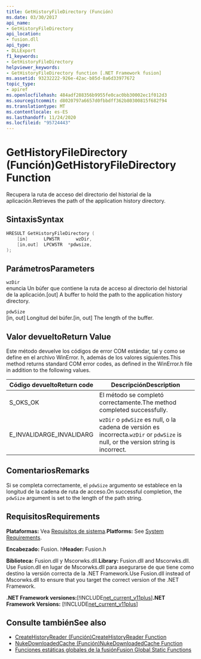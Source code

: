 ```yaml
---
title: GetHistoryFileDirectory (Función)
ms.date: 03/30/2017
api_name:
- GetHistoryFileDirectory
api_location:
- fusion.dll
api_type:
- DLLExport
f1_keywords:
- GetHistoryFileDirectory
helpviewer_keywords:
- GetHistoryFileDirectory function [.NET Framework fusion]
ms.assetid: 93232222-926e-42ac-b85d-8a6d33977672
topic_type:
- apiref
ms.openlocfilehash: 484adf288356b9955fe0cac0bb30002ec1f012d3
ms.sourcegitcommit: d8020797a6657d0fbbdff362b80300815f682f94
ms.translationtype: MT
ms.contentlocale: es-ES
ms.lasthandoff: 11/24/2020
ms.locfileid: "95724443"
---
```

# <a name="gethistoryfiledirectory-function"></a><span data-ttu-id="4cddd-102">GetHistoryFileDirectory (Función)</span><span class="sxs-lookup"><span data-stu-id="4cddd-102">GetHistoryFileDirectory Function</span></span>

<span data-ttu-id="4cddd-103">Recupera la ruta de acceso del directorio del historial de la aplicación.</span><span class="sxs-lookup"><span data-stu-id="4cddd-103">Retrieves the path of the application history directory.</span></span>  
  
## <a name="syntax"></a><span data-ttu-id="4cddd-104">Sintaxis</span><span class="sxs-lookup"><span data-stu-id="4cddd-104">Syntax</span></span>  
  
```cpp  
HRESULT GetHistoryFileDirectory (  
    [in]      LPWSTR      wzDir,  
    [in,out]  LPCWSTR  *pdwsize,  
);  
```  
  
## <a name="parameters"></a><span data-ttu-id="4cddd-105">Parámetros</span><span class="sxs-lookup"><span data-stu-id="4cddd-105">Parameters</span></span>  

 `wzDir`  
 <span data-ttu-id="4cddd-106">enuncia Un búfer que contiene la ruta de acceso al directorio del historial de la aplicación.</span><span class="sxs-lookup"><span data-stu-id="4cddd-106">[out] A buffer to hold the path to the application history directory.</span></span>  
  
 `pdwSize`  
 <span data-ttu-id="4cddd-107">[in, out] Longitud del búfer.</span><span class="sxs-lookup"><span data-stu-id="4cddd-107">[in, out] The length of the buffer.</span></span>  
  
## <a name="return-value"></a><span data-ttu-id="4cddd-108">Valor devuelto</span><span class="sxs-lookup"><span data-stu-id="4cddd-108">Return Value</span></span>  

 <span data-ttu-id="4cddd-109">Este método devuelve los códigos de error COM estándar, tal y como se define en el archivo WinError. h, además de los valores siguientes.</span><span class="sxs-lookup"><span data-stu-id="4cddd-109">This method returns standard COM error codes, as defined in the WinError.h file in addition to the following values.</span></span>  
  
|<span data-ttu-id="4cddd-110">Código devuelto</span><span class="sxs-lookup"><span data-stu-id="4cddd-110">Return code</span></span>|<span data-ttu-id="4cddd-111">Descripción</span><span class="sxs-lookup"><span data-stu-id="4cddd-111">Description</span></span>|  
|-----------------|-----------------|  
|<span data-ttu-id="4cddd-112">S_OK</span><span class="sxs-lookup"><span data-stu-id="4cddd-112">S_OK</span></span>|<span data-ttu-id="4cddd-113">El método se completó correctamente.</span><span class="sxs-lookup"><span data-stu-id="4cddd-113">The method completed successfully.</span></span>|  
|<span data-ttu-id="4cddd-114">E_INVALIDARG</span><span class="sxs-lookup"><span data-stu-id="4cddd-114">E_INVALIDARG</span></span>|<span data-ttu-id="4cddd-115">`wzDir` o `pdwSize` es null, o la cadena de versión es incorrecta.</span><span class="sxs-lookup"><span data-stu-id="4cddd-115">`wzDir` or `pdwSize` is null, or the version string is incorrect.</span></span>|  
  
## <a name="remarks"></a><span data-ttu-id="4cddd-116">Comentarios</span><span class="sxs-lookup"><span data-stu-id="4cddd-116">Remarks</span></span>  

 <span data-ttu-id="4cddd-117">Si se completa correctamente, el `pdwSize` argumento se establece en la longitud de la cadena de ruta de acceso.</span><span class="sxs-lookup"><span data-stu-id="4cddd-117">On successful completion, the `pdwSize` argument is set to the length of the path string.</span></span>  
  
## <a name="requirements"></a><span data-ttu-id="4cddd-118">Requisitos</span><span class="sxs-lookup"><span data-stu-id="4cddd-118">Requirements</span></span>  

 <span data-ttu-id="4cddd-119">**Plataformas:** Vea [Requisitos de sistema](../../get-started/system-requirements.md).</span><span class="sxs-lookup"><span data-stu-id="4cddd-119">**Platforms:** See [System Requirements](../../get-started/system-requirements.md).</span></span>  
  
 <span data-ttu-id="4cddd-120">**Encabezado:** Fusion. h</span><span class="sxs-lookup"><span data-stu-id="4cddd-120">**Header:** Fusion.h</span></span>  
  
 <span data-ttu-id="4cddd-121">**Biblioteca:** Fusion.dll y Mscorwks.dll.</span><span class="sxs-lookup"><span data-stu-id="4cddd-121">**Library:** Fusion.dll and Mscorwks.dll.</span></span> <span data-ttu-id="4cddd-122">Use Fusion.dll en lugar de Mscorwks.dll para asegurarse de que tiene como destino la versión correcta de la .NET Framework.</span><span class="sxs-lookup"><span data-stu-id="4cddd-122">Use Fusion.dll instead of Mscorwks.dll to ensure that you target the correct version of the .NET Framework.</span></span>  
  
 <span data-ttu-id="4cddd-123">**.NET Framework versiones:**[!INCLUDE[net_current_v11plus](../../../../includes/net-current-v11plus-md.md)]</span><span class="sxs-lookup"><span data-stu-id="4cddd-123">**.NET Framework Versions:** [!INCLUDE[net_current_v11plus](../../../../includes/net-current-v11plus-md.md)]</span></span>  
  
## <a name="see-also"></a><span data-ttu-id="4cddd-124">Consulte también</span><span class="sxs-lookup"><span data-stu-id="4cddd-124">See also</span></span>

- [<span data-ttu-id="4cddd-125">CreateHistoryReader (Función)</span><span class="sxs-lookup"><span data-stu-id="4cddd-125">CreateHistoryReader Function</span></span>](createhistoryreader-function.md)
- [<span data-ttu-id="4cddd-126">NukeDownloadedCache (Función)</span><span class="sxs-lookup"><span data-stu-id="4cddd-126">NukeDownloadedCache Function</span></span>](nukedownloadedcache-function.md)
- [<span data-ttu-id="4cddd-127">Funciones estáticas globales de la fusión</span><span class="sxs-lookup"><span data-stu-id="4cddd-127">Fusion Global Static Functions</span></span>](fusion-global-static-functions.md)
